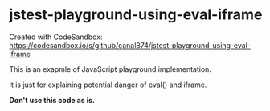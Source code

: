 # jstest-playground-using-eval-iframe
Created with CodeSandbox: https://codesandbox.io/s/github/canal874/jstest-playground-using-eval-iframe

This is an exapmle of JavaScript playground implementation.

It is just for explaining potential danger of eval() and iframe.

**Don't use this code as is.**
